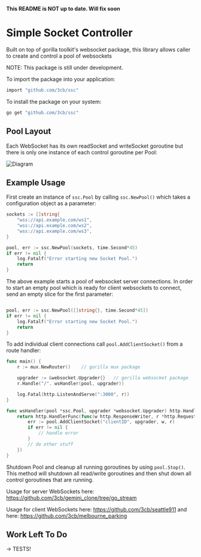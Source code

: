 **This README is NOT up to date.  Will fix soon**

# Simple Socket Controller
Built on top of gorilla toolkit's websocket package, this library allows caller to create and control a pool of websockets

NOTE: This package is still under development.

To import the package into your application:

```bash
import "github.com/3cb/ssc"
```

To install the package on your system:

```bash
go get "github.com/3cb/ssc"
```
## Pool Layout
Each WebSocket has its own readSocket and writeSocket goroutine but there is only one instance of each control goroutine per Pool:


![Diagram](https://images2.imgbox.com/6c/f0/Z1ax6br1_o.png?download=true)

## Example Usage

First create an instance of `ssc.Pool` by calling `ssc.NewPool()` which takes a configuration object as a parameter:
```go
sockets := []string{
    "wss://api.example.com/ws1",
    "wss://api.example.com/ws2",
    "wss://api.example.com/ws3",
}

pool, err := ssc.NewPool(sockets, time.Second*45)
if err != nil {
    log.Fatalf("Error starting new Socket Pool.")
	return
}
```
The above example starts a pool of websocket server connections.  In order to start an empty pool which is ready for client websockets to connect, send an empty slice for the first parameter:
```go

pool, err := ssc.NewPool([]string{}, time.Second*45])
if err != nil {
    log.Fatalf("Error starting new Socket Pool.")
	return
}
```
To add individual client connections call `pool.AddClientSocket()` from a route handler:

```go
func main() {
	r := mux.NewRouter()	// gorilla mux package

	upgrader := &websocket.Upgrader{}	// gorilla websocket package
	r.Handle("/". wsHandler(pool, upgrader))

	log.Fatal(http.ListenAndServe(":3000", r))
}

func wsHandler(pool *ssc.Pool, upgrader *websocket.Upgrader) http.Handler {
	return http.HandlerFunc(func(w http.ResponseWriter, r *http.Request) {
		err := pool.AddClientSocket("clientID", upgrader, w, r)
		if err != nil {
			// handle error
		}
		// do other stuff
	})
}
```
Shutdown Pool and cleanup all running goroutines by using `pool.Stop()`.  This method will shutdown all read/write goroutines and then shut down all control goroutines that are running.

Usage for server WebSockets here: https://github.com/3cb/gemini_clone/tree/go_stream

Usage for client WebSockets here: https://github.com/3cb/seattle911 and here: https://github.com/3cb/melbourne_parking

## Work Left To Do

-> TESTS!